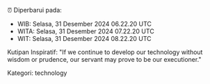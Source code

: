⏰ Diperbarui pada:
- WIB: Selasa, 31 Desember 2024 06.22.20 UTC
- WITA: Selasa, 31 Desember 2024 07.22.20 UTC
- WIT: Selasa, 31 Desember 2024 08.22.20 UTC

Kutipan Inspiratif:
"If we continue to develop our technology without wisdom or prudence, our servant may prove to be our executioner."


Kategori: technology

